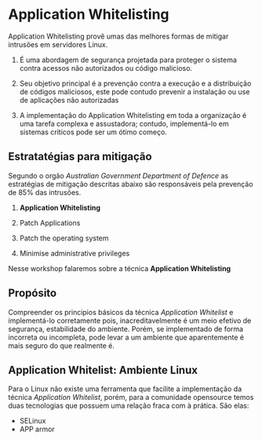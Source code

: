 # Application Whitelisting

Application Whitelisting provê umas das melhores formas de mitigar intrusões em servidores Linux.

1. É uma abordagem de segurança projetada para proteger o sistema contra acessos não autorizados ou código malicioso.

2. Seu objetivo principal é a prevenção contra a execução e a distribuição de códigos maliciosos, este pode contudo prevenir a instalação ou use de aplicações não autorizadas

3. A implementação do Application Whitelisting em toda a organização é uma tarefa complexa e assustadora; contudo, implementá-lo em sistemas criticos pode ser um ótimo começo.


## Estratatégias para mitigação

Segundo o orgão _Australian Government Department of Defence_ as estratégias de mitigação descritas abaixo são responsáveis pela prevenção de 85% das intrusões.

1. **Application Whitelisting**

2. Patch Applications

3. Patch the operating system

4. Minimise administrative privileges


Nesse workshop falaremos sobre a técnica **Application Whitelisting**

## Propósito

Compreender os principios básicos da técnica _Application Whitelist_ e implementá-lo corretamente pois, inacreditavelmente é um meio efetivo de segurança, estabilidade do ambiente. Porém, se implementado de forma incorreta ou incompleta, pode levar a um ambiente que aparentemente é mais seguro do que realmente é.

## Application Whitelist: Ambiente Linux

Para o Linux não existe uma ferramenta que facilite a implementação da técnica _Application Whitelist_, porém, para a comunidade opensource temos duas tecnologias que possuem uma relação fraca com à prática. São elas:

+ SELinux
+ APP armor



